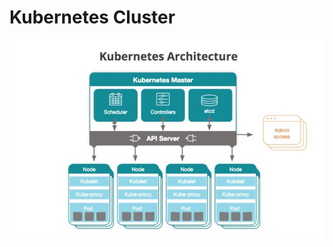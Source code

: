 # Kubernetes Cluster

[![](/media/kubernetes_architecture.jpg)](https://blog.newrelic.com/engineering/what-is-kubernetes/)

